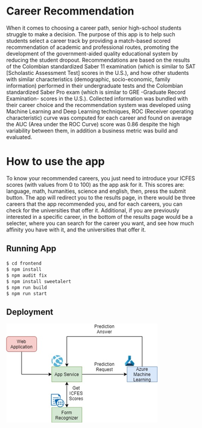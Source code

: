 # Career Recommendation

When it comes to choosing a career path, senior high-school students struggle to make a decision. The purpose of this app is to help such students select a career track by providing a match-based scored recommendation of academic and professional routes, promoting the development of the government-aided quality educational system by reducing the student dropout. Recommendations are based on the results of the Colombian standardized Saber 11 examination (which is similar to SAT [Scholastic Assessment Test] scores in the U.S.), and how other students with similar characteristics (demographic, socio-economic, family information) performed in their undergraduate tests and the Colombian standardized Saber Pro exam (which is similar to GRE -Graduate Record Examination- scores in the U.S.). Collected information was bundled with their career choice and the recommendation system was developed using Machine Learning and Deep Learning techniques, ROC (Receiver operating characteristic) curve was computed for each career and found on average the AUC (Area under the ROC Curve) score was 0.86 despite the high variability between them, in addition a business metric was build and evaluated.

# How to use the app

To know your recommended careers, you just need to introduce your ICFES scores (with values from 0 to 100) as the app ask for it. This scores are: language, math, humanities, science and english, then, press the submit button. The app will redirect you to the results page, in there would be three careers that the app recommended you, and for each careers, you can check for the universities that offer it. Additional, if you are previously interested in a specific career, in the bottom of the results page would be a selecter, where you can search for the career you want, and see how much affinity you have with it, and the universities that offer it.

## Running App
```
$ cd frontend
$ npm install
$ npm audit fix
$ npm install sweetalert
$ npm run build
$ npm run start
```
## Deployment
![Azure Architecture](./images/azure.jpeg)
